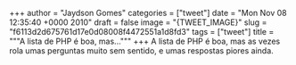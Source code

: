 
+++
author = "Jaydson Gomes"
categories = ["tweet"]
date = "Mon Nov 08 12:35:40 +0000 2010"
draft = false
image = "{TWEET_IMAGE}"
slug = "f6113d2d675761d17e0d08008f4472551a1d8fd3"
tags = ["tweet"]
title = """A lista de PHP é boa, mas..."""
+++
A lista de PHP é boa, mas as vezes rola umas perguntas muito sem sentido, e umas respostas piores ainda.
